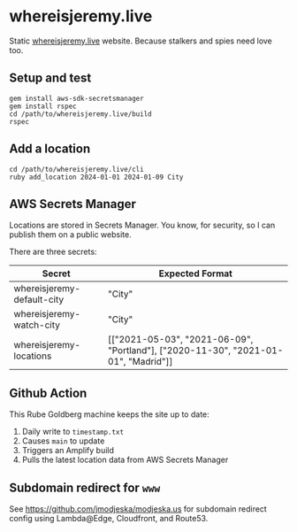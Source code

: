 # whereisjeremy.live
Static [whereisjeremy.live](https://whereisjeremy.live) website. Because stalkers and spies need love too.

## Setup and test
```
gem install aws-sdk-secretsmanager
gem install rspec
cd /path/to/whereisjeremy.live/build
rspec
```

## Add a location
```
cd /path/to/whereisjeremy.live/cli
ruby add_location 2024-01-01 2024-01-09 City
```

## AWS Secrets Manager
Locations are stored in Secrets Manager. You know, for security, so I can publish them on a public website.

There are three secrets:

| Secret  | Expected Format |
| ------------- | ------------- |
| whereisjeremy-default-city | "City" |
| whereisjeremy-watch-city  | "City"  |
| whereisjeremy-locations | [["2021-05-03", "2021-06-09", "Portland"], ["2020-11-30", "2021-01-01", "Madrid"]] |

## Github Action
This Rube Goldberg machine keeps the site up to date:

1. Daily write to `timestamp.txt`
2. Causes `main` to update
3. Triggers an Amplify build
4. Pulls the latest location data from AWS Secrets Manager

## Subdomain redirect for `www`
See https://github.com/jmodjeska/modjeska.us for subdomain redirect config using Lambda@Edge, Cloudfront, and Route53.
